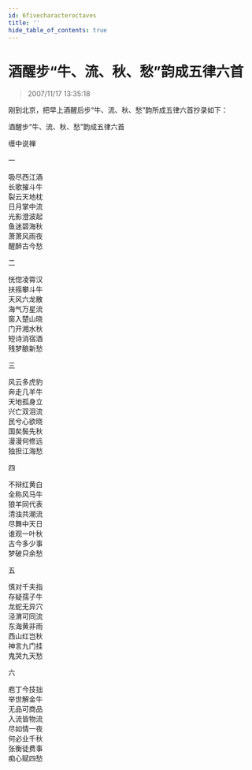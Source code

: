 ```yaml
---
id: 6fivecharacteroctaves
title: ''
hide_table_of_contents: true
---
```


# 酒醒步“牛、流、秋、愁”韵成五律六首

> 2007/11/17 13:35:18

<div style={{fontSize: '18px', fontWeight: 'normal', textAlign: 'left', lineHeight: '120%'}}>

刚到北京，把早上酒醒后步“牛、流、秋、愁”韵所成五律六首抄录如下：
</div>

<div style={{color:'#FF0000', fontSize: '24px', fontWeight: 'bold', textAlign: 'center', lineHeight: '250%'}}>

酒醒步“牛、流、秋、愁”韵成五律六首
</div>

<div style={{color:'#FF0000', fontSize: '56px', fontWeight: 'bold', textAlign: 'center', lineHeight: '150%'}}>

缠中说禅
 
一
 
吸尽西江酒<br/>
长歌摧斗牛<br/>
裂云天地枕<br/>
日月掌中流<br/>
光影澄波起<br/>
鱼迷碧海秋<br/>
萧萧风雨夜<br/>
醒醉古今愁
 
二
 
恍惚凌霄汉<br/>
扶摇攀斗牛<br/>
天风六龙散<br/>
海气万星流<br/>
窗入楚山晓<br/>
门开湘水秋<br/>
短诗消宿酒<br/>
残梦酿新愁
 
三
 
风云多虎豹<br/>
奔走几羊牛<br/>
天地孤身立<br/>
兴亡双泪流<br/>
民兮心欲晓<br/>
国矣鬓先秋<br/>
漫漫何修远<br/>
独担江海愁
 
四
 
不辩红黄白<br/>
全称风马牛<br/>
狼羊同代表<br/>
清浊共潮流<br/>
尽舞中天日<br/>
谁观一叶秋<br/>
古今多少事<br/>
梦破只余愁
 
五
 
慎对千夫指<br/>
存疑孺子牛<br/>
龙蛇无异穴<br/>
泾渭可同流<br/>
东海黄非雨<br/>
西山红岂秋<br/>
神言九门挂<br/>
鬼哭九天愁
 
六
 
庖丁今技拙<br/>
举世解金牛<br/>
无品可商品<br/>
入流皆物流<br/>
尽如情一夜<br/>
何必业千秋<br/>
张衡徒费事<br/>
痴心赋四愁
</div>